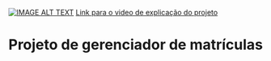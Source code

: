 [![IMAGE ALT TEXT](https://user-images.githubusercontent.com/65437607/112191507-da86be00-8be4-11eb-90fd-cb871adc7e25.png)](http://www.youtube.com/watch?v=eRzS9EJqEt4& "Video explicando o funcionamento do projeto")
<a href='http://www.youtube.com/watch?v=eRzS9EJqEt4&'>Link para o video de explicação do projeto </a>

<h1>Projeto de gerenciador de matrículas </h1>
